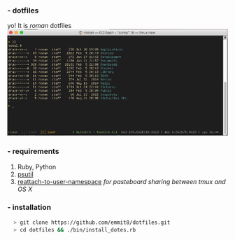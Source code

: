 ### - dotfiles
yo! It is *roman* dotfiles
![](./screenshot.png)
### - requirements

1. Ruby, Python
2. [psutil](https://github.com/giampaolo/psutil)
3. [reattach-to-user-namespace](https://github.com/ChrisJohnsen/tmux-MacOSX-pasteboard) *for pasteboard sharing between tmux and OS X*

### - installation

```bash
  > git clone https://github.com/emmit8/dotfiles.git
  > cd dotfiles && ./bin/install_dotes.rb 
```

